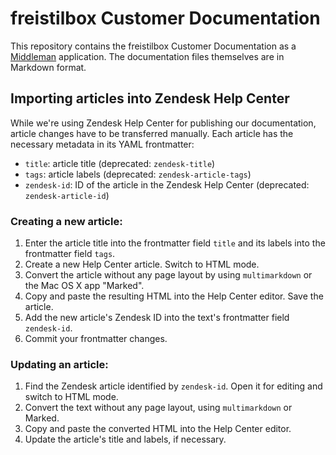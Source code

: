 # freistilbox Customer Documentation

This repository contains the freistilbox Customer Documentation as a [Middleman](http://middlemanapp.com/ "Middleman: Hand-crafted frontend development") application. The documentation files themselves are in Markdown format.


## Importing articles into Zendesk Help Center

While we're using Zendesk Help Center for publishing our documentation, article changes have to be transferred manually. Each article has the necessary metadata in its YAML frontmatter:

* `title`: article title (deprecated: `zendesk-title`)
* `tags`: article labels (deprecated: `zendesk-article-tags`)
* `zendesk-id`: ID of the article in the Zendesk Help Center (deprecated: `zendesk-article-id`)


### Creating a new article:

1. Enter the article title into the frontmatter field `title` and its labels into the frontmatter field `tags`.
2. Create a new Help Center article. Switch to HTML mode.
3. Convert the article without any page layout by using `multimarkdown` or the Mac OS X app "Marked".
4. Copy and paste the resulting HTML into the Help Center editor. Save the article.
5. Add the new article's Zendesk ID into the text's frontmatter field `zendesk-id`.
6. Commit your frontmatter changes.


### Updating an article:

1. Find the Zendesk article identified by `zendesk-id`. Open it for editing and switch to HTML mode.
2. Convert the text without any page layout, using `multimarkdown` or Marked.
3. Copy and paste the converted HTML into the Help Center editor.
4. Update the article's title and labels, if necessary.

